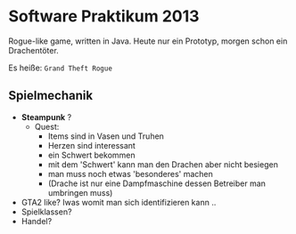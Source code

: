 # Software Praktikum 2013


Rogue-like game, written in Java. Heute nur ein Prototyp, morgen schon ein Drachentöter. 

Es heiße: `Grand Theft Rogue`

## Spielmechanik
- __Steampunk__ ?
  - Quest: 
    - Items sind in Vasen und Truhen
    - Herzen sind interessant
    - ein Schwert bekommen
    - mit dem 'Schwert' kann man den Drachen aber nicht besiegen
    - man muss noch etwas 'besonderes' machen 
    - (Drache ist nur eine Dampfmaschine dessen Betreiber man umbringen muss)
- GTA2 like? Iwas womit man sich identifizieren kann ..
- Spielklassen?
- Handel?
